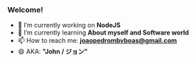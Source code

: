 ### Welcome!
- 🔭 I’m currently working on **NodeJS**
- 🌱 I’m currently learning **About myself and Software world** 
- 📫 How to reach me: **joaopedrombvboas@gmail.com**
- 😄 AKA: **"John / ジョン"**

